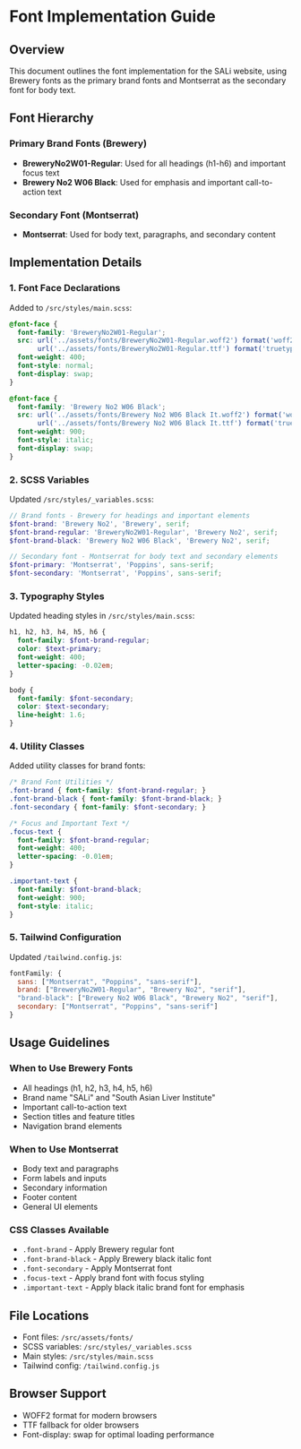 # Font Implementation Guide

## Overview
This document outlines the font implementation for the SALi website, using Brewery fonts as the primary brand fonts and Montserrat as the secondary font for body text.

## Font Hierarchy

### Primary Brand Fonts (Brewery)
- **BreweryNo2W01-Regular**: Used for all headings (h1-h6) and important focus text
- **Brewery No2 W06 Black**: Used for emphasis and important call-to-action text

### Secondary Font (Montserrat)
- **Montserrat**: Used for body text, paragraphs, and secondary content

## Implementation Details

### 1. Font Face Declarations
Added to `/src/styles/main.scss`:
```scss
@font-face {
  font-family: 'BreweryNo2W01-Regular';
  src: url('../assets/fonts/BreweryNo2W01-Regular.woff2') format('woff2'),
       url('../assets/fonts/BreweryNo2W01-Regular.ttf') format('truetype');
  font-weight: 400;
  font-style: normal;
  font-display: swap;
}

@font-face {
  font-family: 'Brewery No2 W06 Black';
  src: url('../assets/fonts/Brewery No2 W06 Black It.woff2') format('woff2'),
       url('../assets/fonts/Brewery No2 W06 Black It.ttf') format('truetype');
  font-weight: 900;
  font-style: italic;
  font-display: swap;
}
```

### 2. SCSS Variables
Updated `/src/styles/_variables.scss`:
```scss
// Brand fonts - Brewery for headings and important elements
$font-brand: 'Brewery No2', 'Brewery', serif;
$font-brand-regular: 'BreweryNo2W01-Regular', 'Brewery No2', serif;
$font-brand-black: 'Brewery No2 W06 Black', 'Brewery No2', serif;

// Secondary font - Montserrat for body text and secondary elements
$font-primary: 'Montserrat', 'Poppins', sans-serif;
$font-secondary: 'Montserrat', 'Poppins', sans-serif;
```

### 3. Typography Styles
Updated heading styles in `/src/styles/main.scss`:
```scss
h1, h2, h3, h4, h5, h6 {
  font-family: $font-brand-regular;
  color: $text-primary;
  font-weight: 400;
  letter-spacing: -0.02em;
}

body {
  font-family: $font-secondary;
  color: $text-secondary;
  line-height: 1.6;
}
```

### 4. Utility Classes
Added utility classes for brand fonts:
```scss
/* Brand Font Utilities */
.font-brand { font-family: $font-brand-regular; }
.font-brand-black { font-family: $font-brand-black; }
.font-secondary { font-family: $font-secondary; }

/* Focus and Important Text */
.focus-text {
  font-family: $font-brand-regular;
  font-weight: 400;
  letter-spacing: -0.01em;
}

.important-text {
  font-family: $font-brand-black;
  font-weight: 900;
  font-style: italic;
}
```

### 5. Tailwind Configuration
Updated `/tailwind.config.js`:
```javascript
fontFamily: {
  sans: ["Montserrat", "Poppins", "sans-serif"],
  brand: ["BreweryNo2W01-Regular", "Brewery No2", "serif"],
  "brand-black": ["Brewery No2 W06 Black", "Brewery No2", "serif"],
  secondary: ["Montserrat", "Poppins", "sans-serif"]
}
```

## Usage Guidelines

### When to Use Brewery Fonts
- All headings (h1, h2, h3, h4, h5, h6)
- Brand name "SALi" and "South Asian Liver Institute"
- Important call-to-action text
- Section titles and feature titles
- Navigation brand elements

### When to Use Montserrat
- Body text and paragraphs
- Form labels and inputs
- Secondary information
- Footer content
- General UI elements

### CSS Classes Available
- `.font-brand` - Apply Brewery regular font
- `.font-brand-black` - Apply Brewery black italic font
- `.font-secondary` - Apply Montserrat font
- `.focus-text` - Apply brand font with focus styling
- `.important-text` - Apply black italic brand font for emphasis

## File Locations
- Font files: `/src/assets/fonts/`
- SCSS variables: `/src/styles/_variables.scss`
- Main styles: `/src/styles/main.scss`
- Tailwind config: `/tailwind.config.js`

## Browser Support
- WOFF2 format for modern browsers
- TTF fallback for older browsers
- Font-display: swap for optimal loading performance
